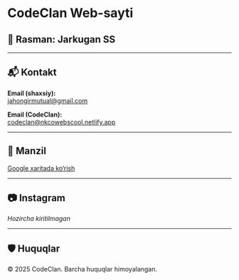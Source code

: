 # CodeClan Web-sayti

## 📌 Rasman: Jarkugan SS

---

## 📬 Kontakt

**Email (shaxsiy):**  
[jahongirmutual@gmail.com](mailto:jahongirmutual@gmail.com)

**Email (CodeClan):**  
[codeclan@nkcowebscool.netlify.app](mailto:codeclan@nkcowebscool.netlify.app)

---

## 📍 Manzil

[Google xaritada ko‘rish](https://www.google.com/maps/place/Prezident+Maktabi/@37.5038741,67.4258675,16.75z/data=!4m8!3m7!1s0x38cab5bfe132ec7d:0xefc34727cffe5e80!8m2!3d37.5016509!4d67.4218921!9m1!1b1!16s%2Fg%2F11l6xnwd21?authuser=0&entry=ttu)

---

## 📷 Instagram

_Hozircha kiritilmagan_

---

## 🛡️ Huquqlar

© 2025 CodeClan. Barcha huquqlar himoyalangan.
